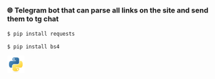 <h3 align="left"> 🌐 Telegram bot that can parse all links on the site and send them to tg chat</h1>

<pre class="notranslate"><code>$ pip install requests</code></pre>
<pre class="notranslate"><code>$ pip install bs4</code></pre>
<p align="left"> <a href="https://www.python.org" target="_blank" rel="noreferrer"> <img src="https://raw.githubusercontent.com/devicons/devicon/master/icons/python/python-original.svg" alt="python" width="40" height="40"/> </a> </p>
